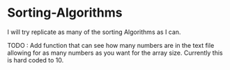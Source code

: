 # Sorting-Algorithms
I will try replicate as many of the sorting Algorithms as I can.

TODO : Add function that can see how many numbers are in the text file allowing for as many numbers as you want for the array size. Currently this is hard coded to 10.
